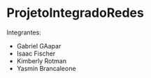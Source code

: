 # ProjetoIntegradoRedes

Integrantes:
- Gabriel GAapar
- Isaac Fischer
- Kimberly Rotman
- Yasmin Brancaleone
